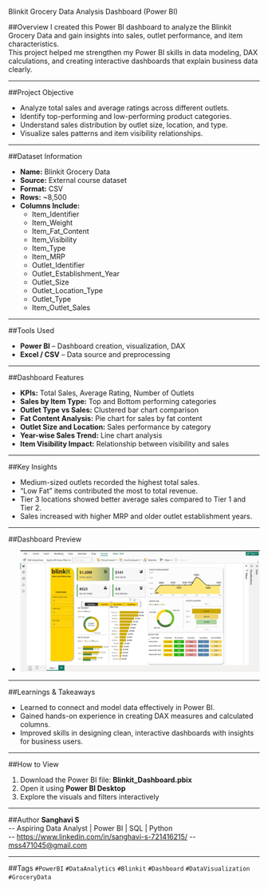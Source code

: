 Blinkit Grocery Data Analysis Dashboard (Power BI)

##Overview
I created this Power BI dashboard to analyze the Blinkit Grocery Data and gain insights into sales, outlet performance, and item characteristics.  
This project helped me strengthen my Power BI skills in data modeling, DAX calculations, and creating interactive dashboards that explain business data clearly.

---

##Project Objective
- Analyze total sales and average ratings across different outlets.
- Identify top-performing and low-performing product categories.
- Understand sales distribution by outlet size, location, and type.
- Visualize sales patterns and item visibility relationships.

---

##Dataset Information
- **Name:** Blinkit Grocery Data  
- **Source:** External course dataset  
- **Format:** CSV  
- **Rows:** ~8,500  
- **Columns Include:**  
  - Item_Identifier  
  - Item_Weight  
  - Item_Fat_Content  
  - Item_Visibility  
  - Item_Type  
  - Item_MRP  
  - Outlet_Identifier  
  - Outlet_Establishment_Year  
  - Outlet_Size  
  - Outlet_Location_Type  
  - Outlet_Type  
  - Item_Outlet_Sales  

---

##Tools Used
- **Power BI** – Dashboard creation, visualization, DAX  
- **Excel / CSV** – Data source and preprocessing  

---

##Dashboard Features
- **KPIs:** Total Sales, Average Rating, Number of Outlets  
- **Sales by Item Type:** Top and Bottom performing categories  
- **Outlet Type vs Sales:** Clustered bar chart comparison  
- **Fat Content Analysis:** Pie chart for sales by fat content  
- **Outlet Size and Location:** Sales performance by category  
- **Year-wise Sales Trend:** Line chart analysis  
- **Item Visibility Impact:** Relationship between visibility and sales  

---

##Key Insights
- Medium-sized outlets recorded the highest total sales.  
- “Low Fat” items contributed the most to total revenue.  
- Tier 3 locations showed better average sales compared to Tier 1 and Tier 2.  
- Sales increased with higher MRP and older outlet establishment years.  

---

##Dashboard Preview
- ![Blinkit Dashboard Screenshot](Blinkit_Dashboard.png)

---

##Learnings & Takeaways
- Learned to connect and model data effectively in Power BI.  
- Gained hands-on experience in creating DAX measures and calculated columns.  
- Improved skills in designing clean, interactive dashboards with insights for business users.

---

##How to View
1. Download the Power BI file: **Blinkit_Dashboard.pbix**  
2. Open it using **Power BI Desktop**  
3. Explore the visuals and filters interactively  

---

##Author
**Sanghavi S**   
-- Aspiring Data Analyst | Power BI | SQL | Python  
-- https://www.linkedin.com/in/sanghavi-s-721416215/ 
-- mss471045@gmail.com

---

##Tags
`#PowerBI` `#DataAnalytics` `#Blinkit` `#Dashboard` `#DataVisualization` `#GroceryData`


